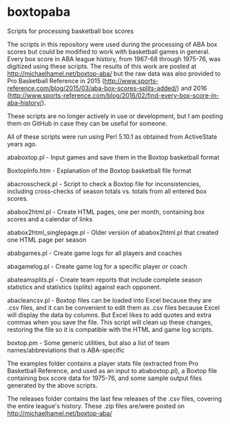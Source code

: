 # boxtopaba
Scripts for processing basketball box scores

The scripts in this repository were used during the processing of ABA box scores but could be modified to work with basketball games in general. Every box score in ABA league history, from 1967-68 through 1975-76, was digitized using these scripts. The results of this work are posted at http://michaelhamel.net/boxtop-aba/ but the raw data was also provided to Pro Basketball Reference in 2015 (http://www.sports-reference.com/blog/2015/03/aba-box-scores-splits-added/) and 2016 (http://www.sports-reference.com/blog/2016/02/find-every-box-score-in-aba-history/).

These scripts are no longer actively in use or development, but I am posting them on GitHub in case they can be useful for someone.

All of these scripts were run using Perl 5.10.1 as obtained from ActiveState years ago.

ababoxtop.pl - Input games and save them in the Boxtop basketball format

BoxtopInfo.htm - Explanation of the Boxtop basketball file format

abacrosscheck.pl - Script to check a Boxtop file for inconsistencies, including cross-checks of season totals vs. totals from all entered box scores.

ababox2html.pl - Create HTML pages, one per month, containing box scores and a calendar of links

ababox2html_singlepage.pl - Older version of ababox2html.pl that created one HTML page per season

ababgames.pl - Create game logs for all players and coaches

abagamelog.pl - Create game log for a specific player or coach

abateamsplits.pl - Create team reports that include complete season statistics and statistics (splits) against each opponent.

abacleancsv.pl - Boxtop files can be loaded into Excel because they are .csv files, and it can be convenient to edit them as .csv files because Excel will display the data by columns. But Excel likes to add quotes and extra commas when you save the file. This script will clean up these changes, restoring the file so it is compatible with the HTML and game log scripts.

boxtop.pm - Some generic utilities, but also a list of team names/abbreviations that is ABA-specific

The examples folder contains a player stats file (extracted from Pro Basketball Reference, and used as an input to ababoxtop.pl), a Boxtop file containing box score data for 1975-76, and some sample output files generated by the above scripts.

The releases folder contains the last few releases of the .csv files, covering the entire league's history. These .zip files are/were posted on http://michaelhamel.net/boxtop-aba/
